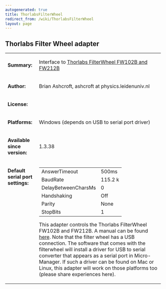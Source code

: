 ```yaml
---
autogenerated: true
title: ThorlabsFilterWheel
redirect_from: /wiki/ThorlabsFilterWheel
layout: page
---
```


## Thorlabs Filter Wheel adapter

<table cellspacing=3>
<tr>
<td markdown="1">

**Summary:**

</td>
<td markdown="1" valign="top">

Interface to [Thorlabs FilterWheel FW102B and
FW212B](http://www.thorlabs.com/NewGroupPage9.cfm?ObjectGroup_ID=988)

</td>
</tr>
<tr>
<td markdown="1">

**Author:**

</td>
<td markdown="1">

Brian Ashcroft, ashcroft at physics.leidenuniv.nl

</td>
</tr>
<tr>
<td markdown="1">

**License:**

</td>
<td markdown="1">
</td>
</tr>
<tr>
<td markdown="1">

**Platforms:**

</td>
<td markdown="1">

Windows (depends on USB to serial port driver)

</td>
</tr>
<tr>
<td markdown="1">

**Available since version:**

</td>
<td markdown="1">

1.3.38

</td>
<tr>
<td markdown="1" valign=top>

**Default serial port settings:**

</td>
<td markdown="1" valign=top>

|                     |         |
|---------------------|---------|
| AnswerTimeout       | 500ms   |
| BaudRate            | 115.2 k |
| DelayBetweenCharsMs | 0       |
| Handshaking         | Off     |
| Parity              | None    |
| StopBits            | 1       |



This adapter controls the Thorlabs FilterWheel FW102B and FW212B. A
manual can be found
[here](http://www.thorlabs.com/Thorcat/16600/16667-D02.pdf). Note that
the filter wheel has a USB connection. The software that comes with the
filterwheel will install a driver for USB to serial converter that
appears as a serial port in Micro-Manager. If such a driver can be found
on Mac or Linux, this adapter will work on those platforms too (please
share experiences here).
